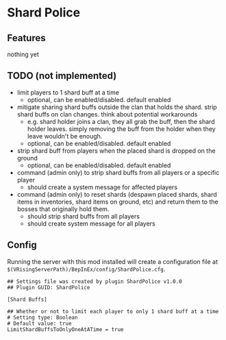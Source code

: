 # Shard Police

## Features
nothing yet

## TODO (not implemented)
- limit players to 1 shard buff at a time
  - optional, can be enabled/disabled. default enabled
- mitigate sharing shard buffs outside the clan that holds the shard. strip shard buffs on clan changes. think about potential workarounds
  - e.g. shard holder joins a clan, they all grab the buff, then the shard holder leaves. simply removing the buff from the holder when they leave wouldn't be enough.
  - optional, can be enabled/disabled. default enabled
- strip shard buff from players when the placed shard is dropped on the ground
  - optional, can be enabled/disabled. default enabled
- command (admin only) to strip shard buffs from all players or a specific player
  - should create a system message for affected players
- command (admin only) to reset shards (despawn placed shards, shard items in inventories, shard items on ground, etc) and return them to the bosses that originally hold them.
  - should strip shard buffs from all players
  - should create system message for all players

## Config

Running the server with this mod installed will create a configuration file at `$(VRisingServerPath)/BepInEx/config/ShardPolice.cfg`.

```
## Settings file was created by plugin ShardPolice v1.0.0
## Plugin GUID: ShardPolice

[Shard Buffs]

## Whether or not to limit each player to only 1 shard buff at a time
# Setting type: Boolean
# Default value: true
LimitShardBuffsToOnlyOneAtATime = true

```
